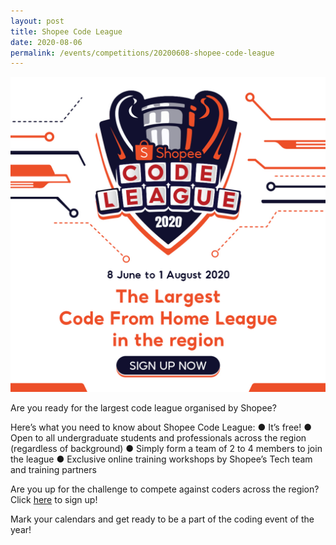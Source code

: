 ```yaml
---
layout: post
title: Shopee Code League
date: 2020-08-06
permalink: /events/competitions/20200608-shopee-code-league
---
```


![overview image](/images/events/competitions/shopee.jpg)

Are you ready for the largest code league organised by Shopee?

Here’s what you need to know about Shopee Code League: 
●	It’s free!
●	Open to all undergraduate students and professionals across the region (regardless of background)
●	Simply form a team of 2 to 4 members to join the league
●	Exclusive online training workshops by Shopee’s Tech team and training partners

Are you up for the challenge to compete against coders across the region? Click <a href="careers.shopee.sg/codeleague" target="_blank">here</a> to sign up!

Mark your calendars and get ready to be a part of the coding event of the year!
